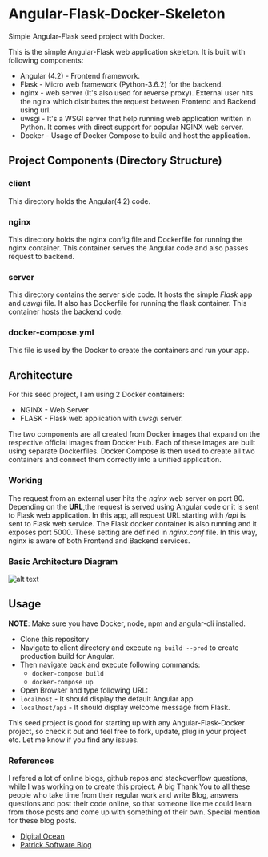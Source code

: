 # Angular-Flask-Docker-Skeleton
Simple Angular-Flask seed project with Docker.

This is the simple Angular-Flask web application skeleton. It is built with following components:
* Angular (4.2) - Frontend framework.
* Flask - Micro web framework (Python-3.6.2) for the backend.
* nginx - web server (It's also used for reverse proxy). External user hits the nginx which distributes the request between Frontend and Backend using url.
* uwsgi - It's a WSGI server that help running web application written in Python. It comes with direct support for popular NGINX web server.
* Docker - Usage of Docker Compose to build and host the application.
## Project Components (Directory Structure)
### client
This directory holds the Angular(4.2) code.
### nginx
This directory holds the nginx config file and Dockerfile for running the nginx container. This container serves the Angular code and also passes request to backend.
### server
This directory contains the server side code. It hosts the simple *Flask* app and *uswgi* file. It also has Dockerfile for running the flask container. This container hosts the backend code.
### docker-compose.yml
This file is used by the Docker to create the containers and run your app.

## Architecture
For this seed project, I am using 2 Docker containers:
* NGINX - Web Server
* FLASK - Flask web application with *uwsgi* server.

The two components are all created from Docker images that expand on the respective official images from Docker Hub. Each of these images are built using separate Dockerfiles. Docker Compose is then used to create all two containers and connect them correctly into a unified application.
### Working
The request from an external user hits the *nginx* web server on port 80. Depending on the __URL__,the request is served using Angular code or it is sent to Flask web application. In this app, all request URL starting with */api* is sent to Flask web service. The Flask docker container is also running and it exposes port 5000. These setting are defined in *nginx.conf* file. In this way, nginx is aware of both Frontend and Backend services.
### Basic Architecture Diagram
![alt text](https://github.com/viveksoni56/Docker_Sample/blob/master/Angular-Flask-Docker-Skeleton/architecture.png)
## Usage
__NOTE__: Make sure you have Docker, node, npm and angular-cli installed.
* Clone this repository
* Navigate to client directory and execute `ng build --prod` to create production build for Angular.
* Then navigate back and execute following commands:
  * `docker-compose build`
  * `docker-compose up`
 * Open Browser and type following URL:
  * `localhost` - It should display the default Angular app
  * `localhost/api` - It should display welcome message from Flask.

This seed project is good for starting up with any Angular-Flask-Docker project, so check it out and feel free to fork, update, plug in your project etc. Let me know if you find any issues.

### References
I refered a lot of online blogs, github repos and stackoverflow questions, while I was working on to create this project. A big Thank You to all these people who take time from their regular work and write Blog, answers questions and post their code online, so that someone like me could learn from those posts and come up with something of their own. Special mention for these blog posts.
* [Digital Ocean](https://www.digitalocean.com/community/tutorials/how-to-serve-flask-applications-with-uwsgi-and-nginx-on-ubuntu-14-04)
* [Patrick Software Blog](http://www.patricksoftwareblog.com/how-to-use-docker-and-docker-compose-to-create-a-flask-application/)

